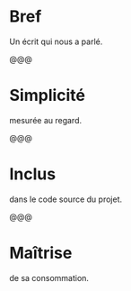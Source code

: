 # Bref

Un écrit qui nous a parlé.

@@@

<!-- .slide: data-background="images/readme-simple.png" -->

# Simplicité

mesurée au regard.

@@@

# Inclus

dans le code source du projet.

@@@

<!-- .slide: data-background="../../2012/paris-web/images/editor-iawriter.png" -->

# Maîtrise

de sa consommation.
